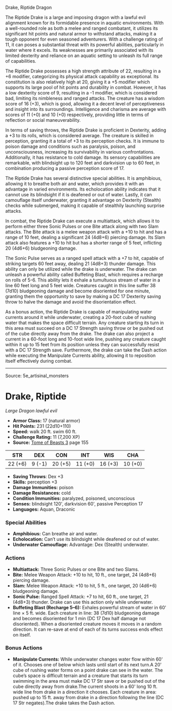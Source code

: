 <MonsterName/>Drake, Riptide</MonsterName>
<CreatureType/>Dragon</CreatureType>

<summary>The Riptide Drake is a large and imposing dragon with a lawful evil alignment known for its formidable presence in aquatic environments. With a well-rounded role as both a melee and ranged combatant, it utilizes its significant hit points and natural armor to withstand attacks, making it a tough opponent for even seasoned adventurers. With a challenge rating of 11, it can poses a substantial threat with its powerful abilities, particularly in water where it excels. Its weaknesses are primarily associated with its limited dexterity and reliance on an aquatic setting to unleash its full range of capabilities. </summary>

<detail>

The Riptide Drake possesses a high strength attribute of 22, resulting in a +6 modifier, categorizing its physical attack capability as exceptional. Its constitution is also relatively high at 20, giving it a +5 modifier which supports its large pool of hit points and durability in combat. However, it has a low dexterity score of 9, resulting in a -1 modifier, which is considered bad, limiting its nimbleness and ranged attacks. The creature has a wisdom score of 16 (+3), which is good, allowing it a decent level of perceptiveness and insight into its surroundings. Intelligence and charisma are average with scores of 11 (+0) and 10 (+0) respectively, providing little in terms of reflection or social maneuverability.

In terms of saving throws, the Riptide Drake is proficient in Dexterity, adding a +3 to its rolls, which is considered average. The creature is skilled in perception, granting it a total of +3 to its perception checks. It is immune to poison damage and conditions such as paralysis, poison, and unconsciousness, increasing its survivability in various confrontations. Additionally, it has resistance to cold damage. Its sensory capabilities are remarkable, with blindsight up to 120 feet and darkvision up to 60 feet, in combination producing a passive perception score of 17.

The Riptide Drake has several distinctive special abilities. It is amphibious, allowing it to breathe both air and water, which provides it with an advantage in varied environments. Its echolocation ability indicates that it cannot use its blindsight if it is deafened or out of water. Lastly, it can camouflage itself underwater, granting it advantage on Dexterity (Stealth) checks while submerged, making it capable of stealthily launching surprise attacks.

In combat, the Riptide Drake can execute a multiattack, which allows it to perform either three Sonic Pulses or one Bite attack along with two Slam attacks. The Bite attack is a melee weapon attack with a +10 to hit and has a range of 10 feet, dealing a significant 24 (4d8+6) piercing damage. Its Slam attack also features a +10 to hit but has a shorter range of 5 feet, inflicting 20 (4d6+6) bludgeoning damage. 

The Sonic Pulse serves as a ranged spell attack with a +7 to hit, capable of striking targets 60 feet away, dealing 21 (4d8+3) thunder damage. This ability can only be utilized while the drake is underwater. The drake can unleash a powerful ability called Buffeting Blast, which requires a recharge on rolls of 5-6. This ability lets it exhale a tumultuous stream of water in a line 60 feet long and 5 feet wide. Creatures caught in this line suffer 38 (7d10) bludgeoning damage and become disoriented for one minute, granting them the opportunity to save by making a DC 17 Dexterity saving throw to halve the damage and avoid the disorientation effect.

As a bonus action, the Riptide Drake is capable of manipulating water currents around it while underwater, creating a 20-foot cube of rushing water that makes the space difficult terrain. Any creature starting its turn in this area must succeed on a DC 17 Strength saving throw or be pushed out of the cube directly away from the drake. The drake can also project a current in a 60-foot long and 10-foot wide line, pushing any creature caught within it up to 15 feet from its position unless they can successfully resist with a DC 17 Strength save. Furthermore, the drake can take the Dash action while executing the Manipulate Currents ability, allowing it to reposition itself effectively during combat.</detail>



---

Source: 5e_artisinal_monsters

# Drake, Riptide

*Large* *Dragon* *lawful evil*

- **Armor Class:** 17 (natural armor)
- **Hit Points:** 231 (22d10+110)
- **Speed:** walk 20 ft. swim 60 ft.
- **Challenge Rating:** 11 (7,200 XP)
- **Source:** [Tome of Beasts 3](https://koboldpress.com/kpstore/product/tome-of-beasts-3-for-5th-edition/) page 155

| STR | DEX | CON | INT | WIS | CHA |
| --- | --- | --- | --- | --- | --- |
| 22 (+6) | 9 (-1) | 20 (+5) | 11 (+0) | 16 (+3) | 10 (+0) |

- **Saving Throws**: Dex +3
- **Skills:** perception +3
- **Damage Immunities:** poison
- **Damage Resistances:** cold
- **Condition Immunities:** paralyzed, poisoned, unconscious
- **Senses:** blindsight 120', darkvision 60', passive Perception 17
- **Languages:** Aquan, Draconic

### Special Abilities

- **Amphibious:** Can breathe air and water.
- **Echolocation:** Can’t use its blindsight while deafened or out of water.
- **Underwater Camouflage:** Advantage: Dex (Stealth) underwater.

### Actions

- **Multiattack:** Three Sonic Pulses or one Bite and two Slams.
- **Bite:** Melee Weapon Attack: +10 to hit, 10 ft., one target, 24 (4d8+6) piercing damage.
- **Slam:** Melee Weapon Attack: +10 to hit, 5 ft., one target, 20 (4d6+6) bludgeoning damage.
- **Sonic Pulse:** Ranged Spell Attack: +7 to hit, 60 ft., one target, 21 (4d8+3) thunder. Drake can use this action only while underwater.
- **Buffeting Blast (Recharge 5–6):** Exhales powerful stream of water in 60' line × 5 ft. wide. Each creature in line: 38 (7d10) bludgeoning damage and becomes disoriented for 1 min (DC 17 Dex half damage not disoriented). When a disoriented creature moves it moves in a random direction. It can re-save at end of each of its turns success ends effect on itself.

### Bonus Actions

- **Manipulate Currents:** While underwater changes water flow within 60' of it. Chooses one of below which lasts until start of its next turn.A 20' cube of rushing water forms on a point drake can see in the water. The cube’s space is difficult terrain and a creature that starts its turn swimming in the area must make DC 17 Str save or be pushed out of the cube directly away from drake.The current shoots in a 60' long 10 ft. wide line from drake in a direction it chooses. Each creature in area: pushed up to 15 ft. away from drake in a direction following the line (DC 17 Str negates).The drake takes the Dash action.




